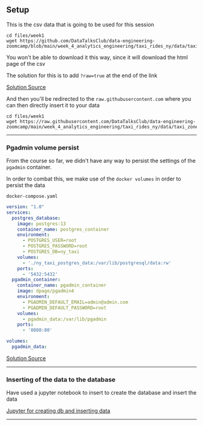 ## Setup

This is the csv data that is going to be used for this session

```shell
cd files/week1
wget https://github.com/DataTalksClub/data-engineering-zoomcamp/blob/main/week_4_analytics_engineering/taxi_rides_ny/data/taxi_zone_lookup.csv
```

You won't be able to download it this way, since it will download the html page of the csv

The solution for this is to add `?raw=true` at the end of the link

[Solution Source](https://stackoverflow.com/questions/55240330/how-to-read-csv-file-from-github-using-pandas)

And then you'll be redirected to the `raw.githubusercontent.com` where you can then directly insert it to your data

```shell
cd files/week1
wget https://raw.githubusercontent.com/DataTalksClub/data-engineering-zoomcamp/main/week_4_analytics_engineering/taxi_rides_ny/data/taxi_zone_lookup.csv
```

---

### Pgadmin volume persist

From the course so far, we didn't have any way to persist the settings of the `pgadmin` container.

In order to combat this, we make use of the `docker volumes` in order to persist the data

`docker-compose.yaml`
```yaml
version: "1.0"
services:
  postgres_database:
    image: postgres:13
    container_name: postgres_container
    environment:
      - POSTGRES_USER=root
      - POSTGRES_PASSWORD=root
      - POSTGRES_DB=ny_taxi
    volumes:
      - './ny_taxi_postgres_data:/var/lib/postgresql/data:rw'
    ports:
      - '5432:5432'
  pgadmin_container:
    container_name: pgadmin_container
    image: dpage/pgadmin4
    environment:
      - PGADMIN_DEFAULT_EMAIL=admin@admin.com
      - PGADMIN_DEFAULT_PASSWORD=root
    volumes:
      - pgadmin_data:/var/lib/pgadmin
    ports:
      - '8080:80'

volumes:
  pgadmin_data:
```

[Solution Source](https://stackoverflow.com/a/57176413/14859274)

---

### Inserting of the data to the database

Have used a jupyter notebook to insert to create the database and insert the data

[Jupyter for creating db and inserting data](files/week1/sql_refresher_upload.ipynb)

---